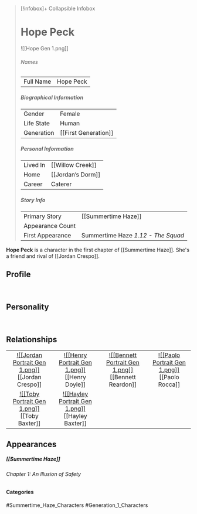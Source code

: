 > [!infobox]+ Collapsible Infobox
> # Hope Peck
> ![[Hope Gen 1.png]] 
> ###### Names 
> |  |  | 
> | ---- | ---- | 
> | Full Name | Hope Peck | 
>
> ##### Biographical Information
> |  |  | 
> | ---- | ---- | 
> | Gender | Female | 
> | Life State | Human |
> | Generation | [[First Generation]] |
> 
> ##### Personal Information
> |  |  | 
> | ---- | ---- | 
> | Lived In |[[Willow Creek]]| 
> | Home |[[Jordan’s Dorm]]| 
> | Career | Caterer | 
> 
> ##### Story Info
> |  |  | 
> | ---- | ---- | 
> | Primary Story | [[Summertime Haze]] | 
> | Appearance Count |  | 
> | First Appearance | Summertime Haze *1.12 - The Squad*

**Hope Peck** is a character in the first chapter of [[Summertime Haze]]. She's a friend and rival of [[Jordan Crespo]].

## Profile

<br style="clear:both; margin: 0; padding: 0" />

## Personality

<br style="clear:both; margin: 0; padding: 0" />

## Relationships
| | | | | 
| ------------------------------------------------------------- | -------------------------------------------- | ------------------------------------------ | --------------------------------------------- |
| <center>[![[Jordan Portrait Gen 1.png]]](<Jordan Crespo>)<br>[[Jordan Crespo]]| <center>[![[Henry Portrait Gen 1.png]]](<Henry Doyle>)<br>[[Henry Doyle]]| <center>[![[Bennett Portrait Gen 1.png]]](<Bennett Reardon>)<br>[[Bennett Reardon]]|<center>[![[Paolo Portrait Gen 1.png]]](<Paolo Rocca.md>)<br>[[Paolo Rocca]]|
| <center>[![[Toby Portrait Gen 1.png]]](<Toby Baxter>)<br>[[Toby Baxter]]|<center>[![[Hayley Portrait Gen 1.png]]](<Hayley Baxter>)<br>[[Hayley Baxter]]|

## Appearances
##### [[Summertime Haze]]
###### Chapter 1: An Illusion of Safety

#### Categories
#Summertime_Haze_Characters #Generation_1_Characters
